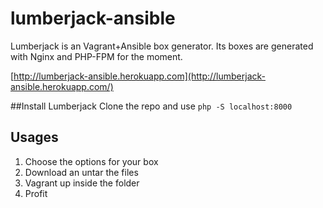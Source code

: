 lumberjack-ansible
==================

Lumberjack is an Vagrant+Ansible box generator. Its boxes are generated with Nginx and PHP-FPM for the moment.

[http://lumberjack-ansible.herokuapp.com](http://lumberjack-ansible.herokuapp.com/)


##Install Lumberjack
Clone the repo and use `php -S localhost:8000`

## Usages

1. Choose the options for your box
2. Download an untar the files
3. Vagrant up inside the folder
4. Profit

